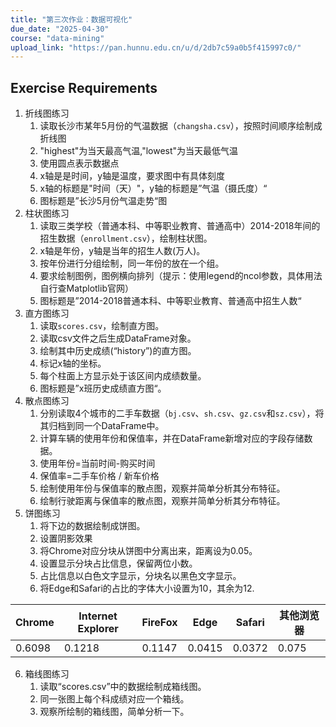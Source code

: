 ```yaml
---
title: "第三次作业：数据可视化"
due_date: "2025-04-30"
course: "data-mining"
upload_link: "https://pan.hunnu.edu.cn/u/d/2db7c59a0b5f415997c0/"
---
```


## Exercise Requirements
1. 折线图练习
   1. 读取长沙市某年5月份的气温数据（`changsha.csv`），按照时间顺序绘制成折线图
   2. "highest"为当天最高气温,"lowest"为当天最低气温
   3. 使用圆点表示数据点
   4. x轴是是时间，y轴是温度，要求图中有具体刻度
   5. x轴的标题是"时间（天）"，y轴的标题是”气温（摄氏度）“
   6. 图标题是”长沙5月份气温走势“图
2. 柱状图练习
   1. 读取三类学校（普通本科、中等职业教育、普通高中）2014-2018年间的招生数据（`enrollment.csv`），绘制柱状图。
   2. x轴是年份，y轴是当年的招生人数(万人)。
   3. 按年份进行分组绘制，同一年份的放在一个组。
   4. 要求绘制图例，图例横向排列（提示：使用legend的ncol参数，具体用法自行查Matplotlib官网）
   5. 图标题是”2014-2018普通本科、中等职业教育、普通高中招生人数“
3. 直方图练习
   1. 读取`scores.csv`，绘制直方图。
   2. 读取csv文件之后生成DataFrame对象。
   3. 绘制其中历史成绩(“history”)的直方图。
   4. 标记x轴的坐标。
   5. 每个柱面上方显示处于该区间内成绩数量。
   6. 图标题是”x班历史成绩直方图“。
4. 散点图练习
   1. 分别读取4个城市的二手车数据（`bj.csv`、`sh.csv`、`gz.csv`和`sz.csv`），将其归档到同一个DataFrame中。
   2. 计算车辆的使用年份和保值率，并在DataFrame新增对应的字段存储数据。
   3. 使用年份=当前时间-购买时间
   4. 保值率=二手车价格 / 新车价格
   5. 绘制使用年份与保值率的散点图，观察并简单分析其分布特征。
   6. 绘制行驶距离与保值率的散点图，观察并简单分析其分布特征。
5. 饼图练习
   1. 将下边的数据绘制成饼图。
   2. 设置阴影效果
   3. 将Chrome对应分块从饼图中分离出来，距离设为0.05。
   4. 设置显示分块占比信息，保留两位小数。
   5. 占比信息以白色文字显示，分块名以黑色文字显示。
   6. 将Edge和Safari的占比的字体大小设置为10，其余为12.

|Chrome|Internet Explorer|FireFox|Edge|Safari|其他浏览器|
|-|-|-|-|-|-|
|0.6098|0.1218|0.1147|0.0415|0.0372|0.075|

6. 箱线图练习
   1. 读取“scores.csv”中的数据绘制成箱线图。
   2. 同一张图上每个科成绩对应一个箱线。
   3. 观察所绘制的箱线图，简单分析一下。
